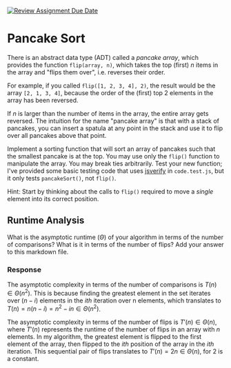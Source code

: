 [![Review Assignment Due Date](https://classroom.github.com/assets/deadline-readme-button-24ddc0f5d75046c5622901739e7c5dd533143b0c8e959d652212380cedb1ea36.svg)](https://classroom.github.com/a/-m0g1A8z)
# Pancake Sort

There is an abstract data type (ADT) called a *pancake array*, which provides
the function `flip(array, n)`, which takes the top (first) $n$ items in the
array and "flips them over", i.e. reverses their order.

For example, if you called `flip([1, 2, 3, 4], 2)`, the result would
be the array  `[2, 1, 3, 4]`, because the order of the (first) top 2
elements in the array has been reversed.

If $n$ is larger than the number of items in the array, the entire array gets
reversed. The intuition for the name "pancake array" is that with a stack of
pancakes, you can insert a spatula at any point in the stack and use it to flip
over all pancakes above that point.

Implement a sorting function that will sort an array of pancakes such that the
smallest pancake is at the top. You may use only the `flip()` function to
manipulate the array. You may break ties arbitrarily. Test your new function;
I've provided some basic testing code that uses
[jsverify](https://jsverify.github.io/) in `code.test.js`, but it only tests
`pancakeSort()`, not `flip()`.

Hint: Start by thinking about the calls to `flip()` required to move a *single*
element into its correct position.

## Runtime Analysis

What is the asymptotic runtime ($\Theta$) of your algorithm in terms of the
number of comparisons? What is it in terms of the number of flips? Add your
answer to this markdown file.

### Response

The asymptotic complexity in terms of the number of comparisons is $T(n) \in \Theta(n^2)$.
This is because finding the greatest element in the set iterates over $(n - i)$ elements in 
the $ith$ iteration over n elements, which translates to 
$T(n) = n(n-i) = n^2 - in \in \Theta(n^2)$.

The asymptotic complexity in terms of the number of flips is $T'(n) \in \Theta(n)$,
where $T'(n)$ represents the runtime of the number of flips in an array with $n$
elements. In my algorithm, the greatest element is flipped to the first element of the 
array, then flipped to the $ith$ position of the array in the $ith$ iteration. This 
sequential pair of flips translates to $T'(n) = 2n \in \Theta(n)$, for 2 is a constant.

